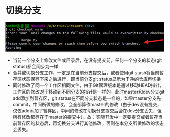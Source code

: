 # 切换分支
![img.png](img.png)
- 当前一个分支上修改文件或目录后，在没有提交前，任何一个分支的状态(git status)都会同步为一样
- 合并或切换分支工作，一定是在当前分支提交后，或者使用git stash将当前暂存区状态保存下来之后进行，即当前分支git status显示为干净的仓库再切换
- 同时修改了同一个工作区相同文件，由于Git管理版本是通过移动HEAD指针，工作区的修改对于移动到不同分支的指针是一样的。此时master和dev分支git add添加到暂存区，git status在不同分支状态是一样的，如果master分支先commit，中间所做的修改，会全部算作master的修改（由于dev没有提交，仅仅add添加了暂存区，中间的修改在切换分支提交后会在dev分支丢失，但所有修改都存在于master的提交中）。故：实际开发中一定要提交或者暂存当前暂存区的状态后，再切换分支进行其他修改，否则在本分支所做修改的状态会丢失。
